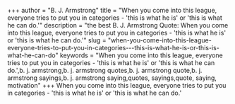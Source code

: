+++
author = "B. J. Armstrong"
title = "When you come into this league, everyone tries to put you in categories - 'this is what he is' or 'this is what he can do.'"
description = "the best B. J. Armstrong Quote: When you come into this league, everyone tries to put you in categories - 'this is what he is' or 'this is what he can do.'"
slug = "when-you-come-into-this-league-everyone-tries-to-put-you-in-categories---this-is-what-he-is-or-this-is-what-he-can-do"
keywords = "When you come into this league, everyone tries to put you in categories - 'this is what he is' or 'this is what he can do.',b. j. armstrong,b. j. armstrong quotes,b. j. armstrong quote,b. j. armstrong sayings,b. j. armstrong saying,quotes, sayings,quote, saying, motivation"
+++
When you come into this league, everyone tries to put you in categories - 'this is what he is' or 'this is what he can do.'
